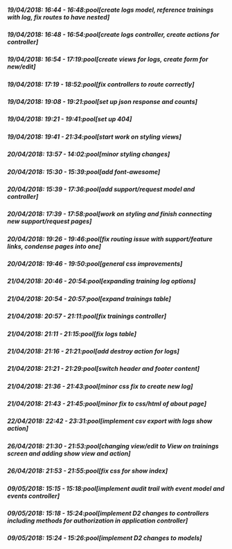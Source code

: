 
##### 19/04/2018: 16:44 - 16:48:pool[create logs model, reference trainings with log, fix routes to have nested]

##### 19/04/2018: 16:48 - 16:54:pool[create logs controller, create actions for controller]

##### 19/04/2018: 16:54 - 17:19:pool[create views for logs, create form for new/edit]

##### 19/04/2018: 17:19 - 18:52:pool[fix controllers to route correctly]

##### 19/04/2018: 19:08 - 19:21:pool[set up json response and counts]

##### 19/04/2018: 19:21 - 19:41:pool[set up 404]

##### 19/04/2018: 19:41 - 21:34:pool[start work on styling views]

##### 20/04/2018: 13:57 - 14:02:pool[minor styling changes]

##### 20/04/2018: 15:30 - 15:39:pool[add font-awesome]

##### 20/04/2018: 15:39 - 17:36:pool[add support/request model and controller]

##### 20/04/2018: 17:39 - 17:58:pool[work on styling and finish connecting new support/request pages]

##### 20/04/2018: 19:26 - 19:46:pool[fix routing issue with support/feature links, condense pages into one]

##### 20/04/2018: 19:46 - 19:50:pool[general css improvements]

##### 21/04/2018: 20:46 - 20:54:pool[expanding training log options]

##### 21/04/2018: 20:54 - 20:57:pool[expand trainings table]

##### 21/04/2018: 20:57 - 21:11:pool[fix trainings controller]

##### 21/04/2018: 21:11 - 21:15:pool[fix logs table]

##### 21/04/2018: 21:16 - 21:21:pool[add destroy action for logs]

##### 21/04/2018: 21:21 - 21:29:pool[switch header and footer content]

##### 21/04/2018: 21:36 - 21:43:pool[minor css fix to create new log]

##### 21/04/2018: 21:43 - 21:45:pool[minor fix to css/html of about page]

##### 22/04/2018: 22:42 - 23:31:pool[implement csv export with logs show action]

##### 26/04/2018: 21:30 - 21:53:pool[changing view/edit to View on trainings screen and adding show view and action]

##### 26/04/2018: 21:53 - 21:55:pool[fix css for show index]

##### 09/05/2018: 15:15 - 15:18:pool[implement audit trail with event model and events controller]

##### 09/05/2018: 15:18 - 15:24:pool[implement D2 changes to controllers including methods for authorization in application controller]

##### 09/05/2018: 15:24 - 15:26:pool[implement D2 changes to models]
